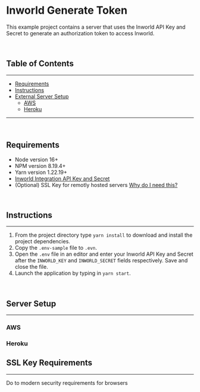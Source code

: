 # Inworld Generate Token

This example project contains a server that uses the Inworld API Key and Secret to generate an authorization token to access Inworld.

<br>

## Table of Contents
---
- [Requirements](#requirements)
- [Instructions](#instructions)
- [External Server Setup](#server-setup)
    - [AWS](#server-setup-aws)
    - [Heroku](#server-setup-heroku)

---

<br>

## Requirements
- Node version 16+
- NPM version 8.19.4+
- Yarn version 1.22.19+
- [Inworld Integration API Key and Secret](https://studio.inworld.ai/)
- (Optional) SSL Key for remotly hosted servers [Why do I need this?](#ssl)

<br>

## Instructions <a id="instructions" name="instructions"></a>
---

1. From the project directory type `yarn install` to download and install the project dependencies.
1. Copy the `.env-sample` file to `.evn`.
1. Open the `.env` file in an editor and enter your Inworld API Key and Secret after the `INWORLD_KEY` and `INWORLD_SECRET` fields respectively. Save and close the file.
1. Launch the application by typing in `yarn start`.

<br>

## Server Setup <a id="server-setup" name="server-setup"></a>
---

### AWS <a id="server-setup-aws" name="server-setup-aws"></a>



### Heroku <a id="server-setup-heroku" name="server-setup-heroku"></a>


## SSL Key Requirements <a id="ssl" name="ssl"></a>
---

Do to modern security requirements for browsers 


